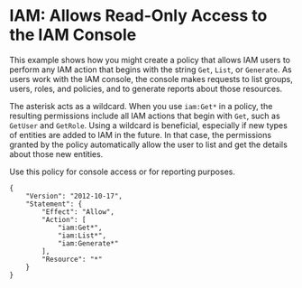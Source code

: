 # IAM: Allows Read\-Only Access to the IAM Console<a name="reference_policies_examples_iam_read-only-console"></a>

This example shows how you might create a policy that allows IAM users to perform any IAM action that begins with the string `Get`, `List`, or `Generate`\. As users work with the IAM console, the console makes requests to list groups, users, roles, and policies, and to generate reports about those resources\.

The asterisk acts as a wildcard\. When you use `iam:Get*` in a policy, the resulting permissions include all IAM actions that begin with `Get`, such as `GetUser` and `GetRole`\. Using a wildcard is beneficial, especially if new types of entities are added to IAM in the future\. In that case, the permissions granted by the policy automatically allow the user to list and get the details about those new entities\. 

Use this policy for console access or for reporting purposes\.

```
{
    "Version": "2012-10-17",
    "Statement": {
        "Effect": "Allow",
        "Action": [
            "iam:Get*",
            "iam:List*",
            "iam:Generate*"
        ],
        "Resource": "*"
    }
}
```